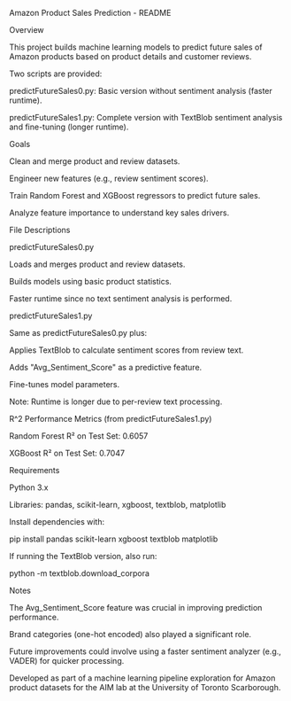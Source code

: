 Amazon Product Sales Prediction - README

Overview

This project builds machine learning models to predict future sales of Amazon products based on product details and customer reviews.

Two scripts are provided:

predictFutureSales0.py: Basic version without sentiment analysis (faster runtime).

predictFutureSales1.py: Complete version with TextBlob sentiment analysis and fine-tuning (longer runtime).

Goals

Clean and merge product and review datasets.

Engineer new features (e.g., review sentiment scores).

Train Random Forest and XGBoost regressors to predict future sales.

Analyze feature importance to understand key sales drivers.

File Descriptions

predictFutureSales0.py

Loads and merges product and review datasets.

Builds models using basic product statistics.

Faster runtime since no text sentiment analysis is performed.

predictFutureSales1.py

Same as predictFutureSales0.py plus:

Applies TextBlob to calculate sentiment scores from review text.

Adds "Avg_Sentiment_Score" as a predictive feature.

Fine-tunes model parameters.

Note: Runtime is longer due to per-review text processing.

R^2 Performance Metrics (from predictFutureSales1.py)

Random Forest R² on Test Set: 0.6057

XGBoost R² on Test Set: 0.7047

Requirements

Python 3.x

Libraries: pandas, scikit-learn, xgboost, textblob, matplotlib

Install dependencies with:

pip install pandas scikit-learn xgboost textblob matplotlib

If running the TextBlob version, also run:

python -m textblob.download_corpora

Notes

The Avg_Sentiment_Score feature was crucial in improving prediction performance.

Brand categories (one-hot encoded) also played a significant role.

Future improvements could involve using a faster sentiment analyzer (e.g., VADER) for quicker processing.

Developed as part of a machine learning pipeline exploration for Amazon product datasets for the AIM lab at the University of Toronto Scarborough.

